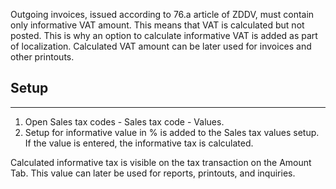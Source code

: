 

Outgoing invoices, issued according to 76.a article of ZDDV, must contain only informative VAT amount. This means that VAT is calculated but not posted. This is why an option to calculate informative VAT is added as part of localization. Calculated VAT amount can be later used for invoices and other printouts. 

## Setup
---

1. Open Sales tax codes - Sales tax code - Values.
2. Setup for informative value in % is added to the Sales tax values setup. If the value is entered, the informative tax is calculated.
 
Calculated informative tax is visible on the tax transaction on the Amount Tab. This value can later be used for reports, printouts, and inquiries. 

